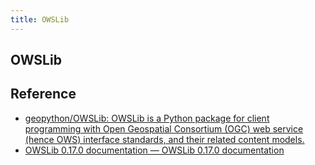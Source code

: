 ```yaml
---
title: OWSLib
---
```


## OWSLib


## Reference
* [geopython/OWSLib: OWSLib is a Python package for client programming with Open Geospatial Consortium \(OGC\) web service \(hence OWS\) interface standards, and their related content models\.](https://github.com/geopython/OWSLib)
* [OWSLib 0\.17\.0 documentation — OWSLib 0\.17\.0 documentation](http://geopython.github.io/OWSLib/)
